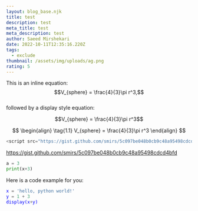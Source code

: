 ```yaml
---
layout: blog_base.njk
title: test
description: test
meta_title: test
meta_description: test
author: Saeed Mirshekari
date: 2022-10-11T12:35:16.220Z
tags:
  - exclude
thumbnail: /assets/img/uploads/ag.png
rating: 5
---
```

<script
  src="https://cdn.mathjax.org/mathjax/latest/MathJax.js?config=TeX-AMS-MML_HTMLorMML"
  type="text/javascript">
</script>

This is an inline equation: $$V_{sphere} = \frac{4}{3}\pi r^3,$$<br>
followed by a display style equation:

$$V_{sphere} = \frac{4}{3}\pi r^3$$

$$
\begin{align}
  \tag{1.1}
  V_{sphere} = \frac{4}{3}\pi r^3
\end{align}
$$

```python
<script src="https://gist.github.com/smirs/5c097be048b0cb9c48a95498cdcd4bfd.js"></script>
```

<script src="https://gist.github.com/smirs/5c097be048b0cb9c48a95498cdcd4bfd"></script>

<script 
    src="https://gist.github.com/smirs/5c097be048b0cb9c48a95498cdcd4bfd.js">
</script>

https://gist.github.com/smirs/5c097be048b0cb9c48a95498cdcd4bfd



<!--StartFragment-->

<script src="https://gist.github.com/smirs/d7cb76a9e882ce589e57882ca596cc76.js"></script>

<!--EndFragment-->



```python
a = 3
print(x+3)
```

H﻿ere is a code example for you:

<span style="color:blue;background-color:#f2f3f4"> 

```python
x = 'hello, python world!'
y﻿ = 1 + 3
d﻿isplay(x+y)
```

</span>